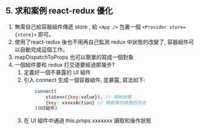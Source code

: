 ## 5. 求和案例 react-redux 優化
1. 無需自己給容器組件傳遞 store , 給 `<App />` 包裏一個 `<Provider store={store}>` 即可。
2. 使用了react-redux 後也不用再自己監測 redux 中狀態的改變了, 容器組件可以自動完成這個工作。
3. mapDispatchToProps 也可以簡單的寫成一個對象
4. 一個組件要和 redux 打交道要經過那幾步?
    1. 定義好一個不暴露的 UI 組件
    2. 引入 connect 生成一個容器組件, 並暴露, 寫法如下:
        ```js
            connect(
                state=>({key:value}), // 映射狀態
                {key: xxxxxAction} // 映射操作狀態的方法
            )(UI組件)
        ```
    3. 在 UI 組件中通過 this.props.xxxxxxx 讀取和操作狀態